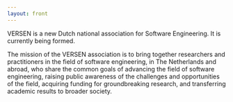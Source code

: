 ```yaml
---
layout: front
---
```


<p class="lead"> 
VERSEN is a new Dutch national association for Software Engineering. It is currently being formed.

The mission of the VERSEN association is to bring together researchers and practitioners in the field of software engineering, in The Netherlands and abroad, who share the common goals of advancing the field of software engineering, raising public awareness of the challenges and opportunities of the field, acquiring funding for groundbreaking research, and transferring academic results to broader society. 
</p>
